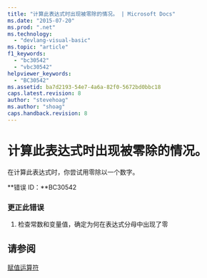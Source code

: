 ```yaml
---
title: "计算此表达式时出现被零除的情况。 | Microsoft Docs"
ms.date: "2015-07-20"
ms.prod: ".net"
ms.technology: 
  - "devlang-visual-basic"
ms.topic: "article"
f1_keywords: 
  - "bc30542"
  - "vbc30542"
helpviewer_keywords: 
  - "BC30542"
ms.assetid: ba7d2193-54e7-4a6a-82f0-5672bd0bbc18
caps.latest.revision: 8
author: "stevehoag"
ms.author: "shoag"
caps.handback.revision: 8
---
```

# 计算此表达式时出现被零除的情况。
在计算此表达式时，你尝试用零除以一个数字。  
  
 **错误 ID：**BC30542  
  
### 更正此错误  
  
1.  检查常数和变量值，确定为何在表达式分母中出现了零  
  
## 请参阅  
 [赋值运算符](../../visual-basic/language-reference/operators/assignment-operators.md)